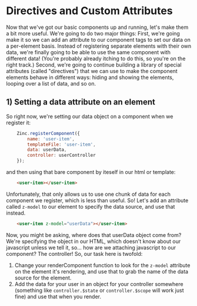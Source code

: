 # Directives and Custom Attributes

Now that we've got our basic components up and running, let's make them a bit more useful. We're going to do two major things: First, we're going make it so we can add an attribute to our component tags to set our data on a per-element basis. Instead of registering separate elements with their own data, we're finally going to be able to use the same component with different data! (You're probably already itching to do this, so you're on the right track.) Second, we're going to continue building a library of special attributes (called "directives") that we can use to make the component elements behave in different ways: hiding and showing the elements, looping over a list of data, and so on.

## 1) Setting a data attribute on an element

So right now, we're setting our data object on a component when we register it: 

```js
    Zinc.registerComponent({
        name: 'user-item',
        templateFile: 'user-item',
        data: userData,
        controller: userController
    });
```

and then using that bare component by iteself in our html or template:

```html
    <user-item></user-item>
```

Unfortunately, that only allows us to use one chunk of data for each component we register, which is less than useful. So! Let's add an attribute called `z-model` to our element to specify the data source, and use that instead.

```html
    <user-item z-model="userData"></user-item>
```

Now, you might be asking, where does that userData object come from? We're specifying the object in our HTML, which doesn't know about our javascript unless we tell it, so... how are we attaching javascript to our component? The controller! So, our task here is twofold: 

1. Change your renderComponent function to look for the `z-model` attribute on the element it's rendering, and use that to grab the name of the data source for the element.
2. Add the data for your user in an object for your controller somewhere (something like `controller.$state` or `controller.$scope` will work just fine) and use that when you render.
